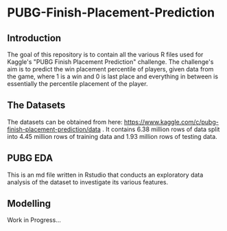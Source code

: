 # PUBG-Finish-Placement-Prediction

## Introduction

The goal of this repository is to contain all the various R files used for Kaggle's "PUBG Finish Placement Prediction" challenge.  The challenge's aim is to predict the win placement percentile of players, given data from the game, where 1 is a win and 0 is last place and everything in between is essentially the percentile placement of the player.

## The Datasets
The datasets can be obtained from here: https://www.kaggle.com/c/pubg-finish-placement-prediction/data .  It contains 6.38 million rows of data split into 4.45 million rows of training data and 1.93 million rows of testing data.  

## PUBG EDA
This is an md file written in Rstudio that conducts an exploratory data analysis of the dataset to investigate its various features.  

## Modelling

Work in Progress...
